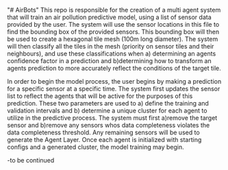 "# AirBots" 
This repo is responsible for the creation of a multi agent system that will train an air pollution predictive model, using a list of sensor data provided by the user. The system will use the sensor locations in this file to find the bounding box of the provided sensors. This bounding box will then be used to create a hexagonal tile mesh (100m long diameter). The system will then classify all the tiles in the mesh (priority on sensor tiles and their neighbours), and use these classifications when a) determining an agents confidence factor in a prediction and b)determining how to transform an agents prediction to more accurately reflect the conditions of the target tile.

In order to begin the model process, the user begins by making a prediction for a specific sensor at a specific time. The system first updates the sensor list to reflect the agents that will be active for the purposes of this prediction. These two parameters are used to a) define the training and validation intervals and b) determine a unique cluster for each agent to utilize in the predictive process. The system must first a)remove the target sensor and b)remove any sensors whos data completeness violates the data completeness threshold. Any remaining sensors will be used to generate the Agent Layer. Once each agent is initialized with starting configs and a generated cluster, the model training may begin.

-to be continued
